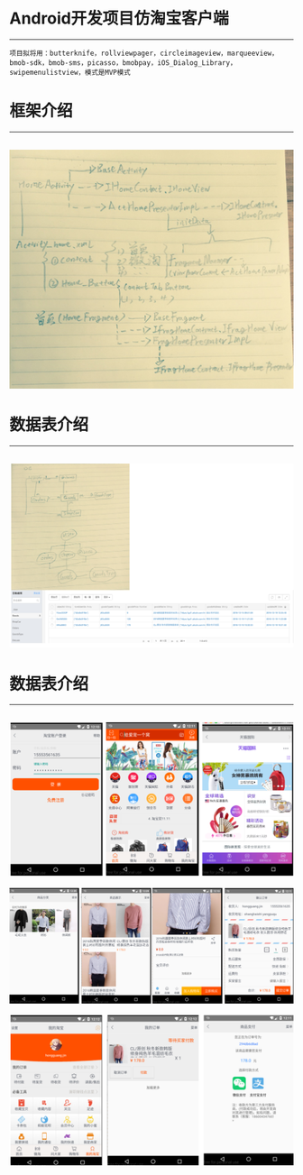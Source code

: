 # Android开发项目仿淘宝客户端

***
    项目拟将用：butterknife，rollviewpager，circleimageview，marqueeview，bmob-sdk，bmob-sms，picasso，bmobpay，iOS_Dialog_Library，swipemenulistview，模式是MVP模式
   
# 框架介绍

***
    ![IMAGE DEMO](https://raw.githubusercontent.com/hongguangKim/Shop/master/demo/fwk.jpg)
    
# 数据表介绍

***
    ![IMAGE DEMO](https://raw.githubusercontent.com/hongguangKim/Shop/master/demo/dp.png)
    
# 数据表介绍

***
    ![IMAGE DEMO](https://raw.githubusercontent.com/hongguangKim/Shop/master/demo/demo1.png)
    ![IMAGE DEMO](https://raw.githubusercontent.com/hongguangKim/Shop/master/demo/demo2.png)
    ![IMAGE DEMO](https://raw.githubusercontent.com/hongguangKim/Shop/master/demo/demo3.png)


        
